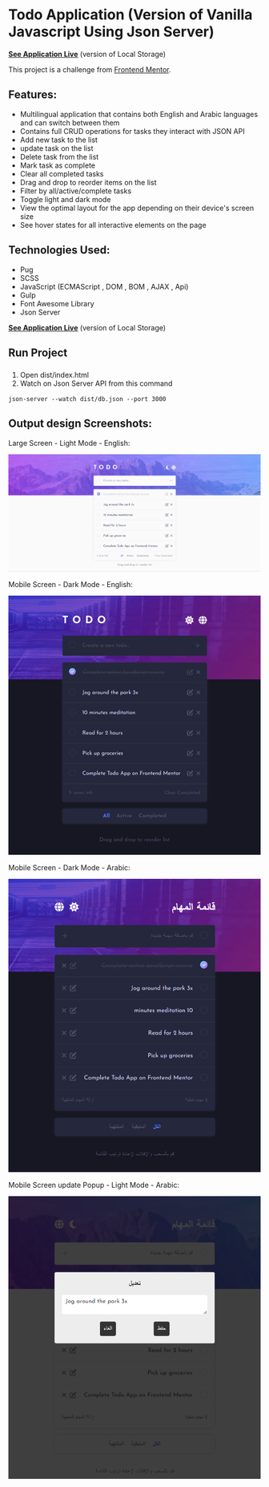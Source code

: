 # Todo Application (Version of Vanilla Javascript Using Json Server)

**[See Application Live](https://todo-list-app-vanilla-js-a-awad.netlify.app/)** (version of Local Storage)

This project is a challenge from [Frontend Mentor](https://www.frontendmentor.io/challenges/todo-app-Su1_KokOW).

## Features:

- Multilingual application that contains both English and Arabic languages and can switch between them
- Contains full CRUD operations for tasks they interact with JSON API
- Add new task to the list
- update task on the list
- Delete task from the list
- Mark task as complete
- Clear all completed tasks
- Drag and drop to reorder items on the list
- Filter by all/active/complete tasks
- Toggle light and dark mode
- View the optimal layout for the app depending on their device's screen size
- See hover states for all interactive elements on the page

## Technologies Used:

- Pug
- SCSS
- JavaScript (ECMAScript , DOM , BOM , AJAX , Api)
- Gulp
- Font Awesome Library
- Json Server

**[See Application Live](https://todo-list-app-vanilla-js-a-awad.netlify.app/)** (version of Local Storage)

## Run Project

###

1. Open dist/index.html
2. Watch on Json Server API from this command

```
json-server --watch dist/db.json --port 3000
```

## Output design Screenshots:

Large Screen - Light Mode - English:

![Output](/Output-design-screenshots/1.png)

Mobile Screen - Dark Mode - English:

![Output](/Output-design-screenshots/2.png)

Mobile Screen - Dark Mode - Arabic:

![Output](/Output-design-screenshots/3.png)

Mobile Screen update Popup - Light Mode - Arabic:

![Output](/Output-design-screenshots/4.png)
